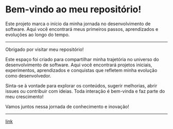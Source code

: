 # Bem-vindo ao meu repositório!

Este projeto marca o início da minha jornada no desenvolvimento de software. Aqui você encontrará meus primeiros passos, aprendizados e evoluções ao longo do tempo.


---

Obrigado por visitar meu repositório! 

Este espaço foi criado para compartilhar minha trajetória no universo do desenvolvimento de software. Aqui você encontrará projetos iniciais, experimentos, aprendizados e conquistas que refletem minha evolução como desenvolvedor.

Sinta-se à vontade para explorar os conteúdos, sugerir melhorias, abrir issues ou contribuir com ideias. Toda interação é bem-vinda e faz parte do meu crescimento!

Vamos juntos nessa jornada de conhecimento e inovação!

---

[link](https://brunooliveira-10.github.io/O_Inicio/index.html)
